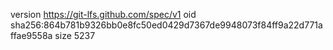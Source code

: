 version https://git-lfs.github.com/spec/v1
oid sha256:864b781b9326bb0e8fc50ed0429d7367de9948073f84ff9a22d771affae9558a
size 5237
